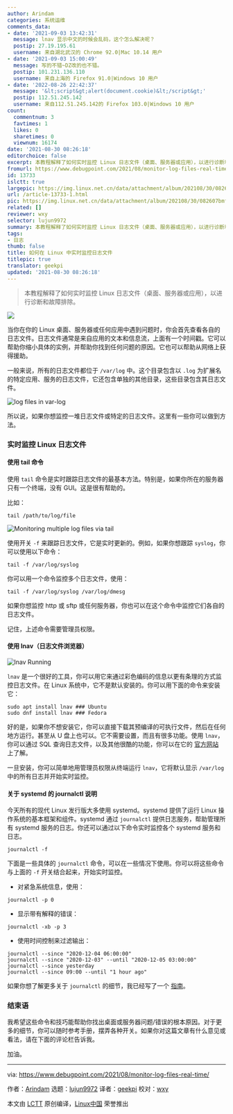 ```yaml
---
author: Arindam
categories: 系统运维
comments_data:
- date: '2021-09-03 13:42:31'
  message: lnav 显示中文的时候会乱码，这个怎么解决呢？
  postip: 27.19.195.61
  username: 来自湖北武汉的 Chrome 92.0|Mac 10.14 用户
- date: '2021-09-03 15:00:49'
  message: 写的不错~DZ改的也不错。
  postip: 101.231.136.110
  username: 来自上海的 Firefox 91.0|Windows 10 用户
- date: '2022-08-26 22:42:37'
  message: '&lt;script&gt;alert(document.cookie)&lt;/script&gt;'
  postip: 112.51.245.142
  username: 来自112.51.245.142的 Firefox 103.0|Windows 10 用户
count:
  commentnum: 3
  favtimes: 1
  likes: 0
  sharetimes: 0
  viewnum: 16174
date: '2021-08-30 08:26:18'
editorchoice: false
excerpt: 本教程解释了如何实时监控 Linux 日志文件（桌面、服务器或应用），以进行诊断和故障排除。
fromurl: https://www.debugpoint.com/2021/08/monitor-log-files-real-time/
id: 13733
islctt: true
largepic: https://img.linux.net.cn/data/attachment/album/202108/30/082607bmf6nlud6sdy49rm.jpg
url: /article-13733-1.html
pic: https://img.linux.net.cn/data/attachment/album/202108/30/082607bmf6nlud6sdy49rm.jpg.thumb.jpg
related: []
reviewer: wxy
selector: lujun9972
summary: 本教程解释了如何实时监控 Linux 日志文件（桌面、服务器或应用），以进行诊断和故障排除。
tags:
- 日志
thumb: false
title: 如何在 Linux 中实时监控日志文件
titlepic: true
translator: geekpi
updated: '2021-08-30 08:26:18'
---
```



> 
> 本教程解释了如何实时监控 Linux 日志文件（桌面、服务器或应用），以进行诊断和故障排除。
> 
> 
> 


![](https://img.linux.net.cn/data/attachment/album/202108/30/082607bmf6nlud6sdy49rm.jpg)


当你在你的 Linux 桌面、服务器或任何应用中遇到问题时，你会首先查看各自的日志文件。日志文件通常是来自应用的文本和信息流，上面有一个时间戳。它可以帮助你缩小具体的实例，并帮助你找到任何问题的原因。它也可以帮助从网络上获得援助。


一般来说，所有的日志文件都位于 `/var/log` 中。这个目录包含以 `.log` 为扩展名的特定应用、服务的日志文件，它还包含单独的其他目录，这些目录包含其日志文件。


![log files in var-log](https://img.linux.net.cn/data/attachment/album/202108/30/082620sft4ibccc360o9i3.jpg)


所以说，如果你想监控一堆日志文件或特定的日志文件。这里有一些你可以做到方法。


### 实时监控 Linux 日志文件


#### 使用 tail 命令


使用 `tail` 命令是实时跟踪日志文件的最基本方法。特别是，如果你所在的服务器只有一个终端，没有 GUI。这是很有帮助的。


比如：



```
tail /path/to/log/file

```

![Monitoring multiple log files via tail](https://img.linux.net.cn/data/attachment/album/202108/30/082620bw8835jb5w655w4t.jpg)


使用开关 `-f` 来跟踪日志文件，它是实时更新的。例如，如果你想跟踪 `syslog`，你可以使用以下命令：



```
tail -f /var/log/syslog

```

你可以用一个命令监控多个日志文件，使用：



```
tail -f /var/log/syslog /var/log/dmesg

```

如果你想监控 http 或 sftp 或任何服务器，你也可以在这个命令中监控它们各自的日志文件。


记住，上述命令需要管理员权限。


#### 使用 lnav（日志文件浏览器）


![lnav Running](https://img.linux.net.cn/data/attachment/album/202108/30/082621jja113jtm20pz6pp.jpg)


`lnav` 是一个很好的工具，你可以用它来通过彩色编码的信息以更有条理的方式监控日志文件。在 Linux 系统中，它不是默认安装的。你可以用下面的命令来安装它：



```
sudo apt install lnav ### Ubuntu
sudo dnf install lnav ### Fedora

```

好的是，如果你不想安装它，你可以直接下载其预编译的可执行文件，然后在任何地方运行。甚至从 U 盘上也可以。它不需要设置，而且有很多功能。使用 `lnav`，你可以通过 SQL 查询日志文件，以及其他很酷的功能，你可以在它的 [官方网站](https://lnav.org/features) 上了解。


一旦安装，你可以简单地用管理员权限从终端运行 `lnav`，它将默认显示 `/var/log` 中的所有日志并开始实时监控。


#### 关于 systemd 的 journalctl 说明


今天所有的现代 Linux 发行版大多使用 systemd。systemd 提供了运行 Linux 操作系统的基本框架和组件。systemd 通过 `journalctl` 提供日志服务，帮助管理所有 systemd 服务的日志。你还可以通过以下命令实时监控各个 systemd 服务和日志。



```
journalctl -f

```

下面是一些具体的 `journalctl` 命令，可以在一些情况下使用。你可以将这些命令与上面的 `-f` 开关结合起来，开始实时监控。


* 对紧急系统信息，使用：

```
journalctl -p 0

```
* 显示带有解释的错误：

```
journalctl -xb -p 3

```
* 使用时间控制来过滤输出：

```
journalctl --since "2020-12-04 06:00:00"
journalctl --since "2020-12-03" --until "2020-12-05 03:00:00"
journalctl --since yesterday
journalctl --since 09:00 --until "1 hour ago"

```


如果你想了解更多关于 `journalctl` 的细节，我已经写了一个 [指南](https://www.debugpoint.com/2020/12/systemd-journalctl/)。


### 结束语


我希望这些命令和技巧能帮助你找出桌面或服务器问题/错误的根本原因。对于更多的细节，你可以随时参考手册，摆弄各种开关。如果你对这篇文章有什么意见或看法，请在下面的评论栏告诉我。


加油。




---


via: <https://www.debugpoint.com/2021/08/monitor-log-files-real-time/>


作者：[Arindam](https://www.debugpoint.com/author/admin1/) 选题：[lujun9972](https://github.com/lujun9972) 译者：[geekpi](https://github.com/geekpi) 校对：[wxy](https://github.com/wxy)


本文由 [LCTT](https://github.com/LCTT/TranslateProject) 原创编译，[Linux中国](https://linux.cn/) 荣誉推出